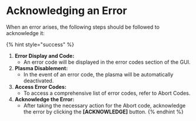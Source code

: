 # Acknowledging an Error

When an error arises, the following steps should be followed to acknowledge it:

{% hint style="success" %}
1. **Error Display and Code:**
   * An error code will be displayed in the error codes section of the GUI.
2. **Plasma Disablement:**
   * In the event of an error code, the plasma will be automatically deactivated.
3. **Access Error Codes:**
   * To access a comprehensive list of error codes, refer to Abort Codes.
4. **Acknowledge the Error:**
   * After taking the necessary action for the Abort code, acknowledge the error by clicking the **\[ACKNOWLEDGE]** button.
{% endhint %}
